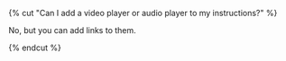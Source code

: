 {% cut "Can I add a video player or audio player to my instructions?" %}

No, but you can add links to them.

{% endcut %}